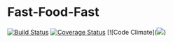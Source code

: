 # Fast-Food-Fast
[![Build Status](https://www.travis-ci.org/Beautblessing/Fast-Food-Fast.svg?branch=develop)](https://www.travis-ci.org/Beautblessing/Fast-Food-Fast)
[![Coverage Status](https://coveralls.io/repos/github/Beautblessing/Fast-Food-Fast/badge.svg?branch=develop)](https://coveralls.io/github/Beautblessing/Fast-Food-Fast?branch=develop)
[![Code Climate](<a href="https://codeclimate.com/github/Beautblessing/Fast-Food-Fast/maintainability"><img src="https://api.codeclimate.com/v1/badges/523e7c9bb0676c7088fb/maintainability" /></a>)